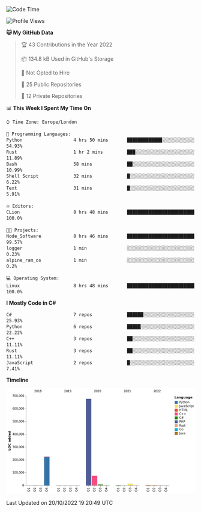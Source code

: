 <!--START_SECTION:waka-->
![Code Time](http://img.shields.io/badge/Code%20Time-329%20hrs%201%20min-blue)

![Profile Views](http://img.shields.io/badge/Profile%20Views-0-blue)

**🐱 My GitHub Data** 

> 🏆 43 Contributions in the Year 2022
 > 
> 📦 134.8 kB Used in GitHub's Storage 
 > 
> 🚫 Not Opted to Hire
 > 
> 📜 25 Public Repositories 
 > 
> 🔑 12 Private Repositories  
 > 
📊 **This Week I Spent My Time On** 

```text
⌚︎ Time Zone: Europe/London

💬 Programming Languages: 
Python                   4 hrs 50 mins       █████████████░░░░░░░░░░░░   54.93% 
Rust                     1 hr 2 mins         ███░░░░░░░░░░░░░░░░░░░░░░   11.89% 
Bash                     58 mins             ██░░░░░░░░░░░░░░░░░░░░░░░   10.99% 
Shell Script             32 mins             █░░░░░░░░░░░░░░░░░░░░░░░░   6.22% 
Text                     31 mins             █░░░░░░░░░░░░░░░░░░░░░░░░   5.91%

🔥 Editors: 
CLion                    8 hrs 48 mins       █████████████████████████   100.0%

🐱‍💻 Projects: 
Node_Software            8 hrs 46 mins       █████████████████████████   99.57% 
logger                   1 min               ░░░░░░░░░░░░░░░░░░░░░░░░░   0.23% 
alpine_ram_os            1 min               ░░░░░░░░░░░░░░░░░░░░░░░░░   0.2%

💻 Operating System: 
Linux                    8 hrs 48 mins       █████████████████████████   100.0%

```

**I Mostly Code in C#** 

```text
C#                       7 repos             ██████░░░░░░░░░░░░░░░░░░░   25.93% 
Python                   6 repos             █████░░░░░░░░░░░░░░░░░░░░   22.22% 
C++                      3 repos             ██░░░░░░░░░░░░░░░░░░░░░░░   11.11% 
Rust                     3 repos             ██░░░░░░░░░░░░░░░░░░░░░░░   11.11% 
JavaScript               2 repos             █░░░░░░░░░░░░░░░░░░░░░░░░   7.41%

```


**Timeline**

![Chart not found](https://raw.githubusercontent.com/Jirubizu/Jirubizu/master/charts/bar_graph.png) 


 Last Updated on 20/10/2022 19:20:49 UTC
<!--END_SECTION:waka-->